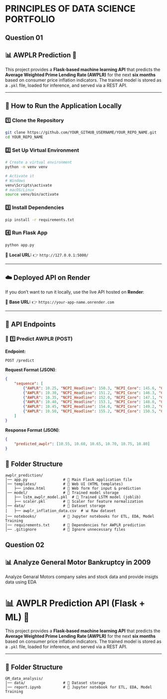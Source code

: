 
# PRINCIPLES OF DATA SCIENCE PORTFOLIO
## Question 01
## 📊 AWPLR Prediction 🚀

This project provides a **Flask-based machine learning API** that predicts the **Average Weighted Prime Lending Rate (AWPLR)** for the next **six months** based on consumer price inflation indicators. The trained model is stored as a `.pkl` file, loaded for inference, and served via a REST API.

---

## 🚀 **How to Run the Application Locally**
### **1️⃣ Clone the Repository**
```bash
git clone https://github.com/YOUR_GITHUB_USERNAME/YOUR_REPO_NAME.git
cd YOUR_REPO_NAME
```

### **2️⃣ Set Up Virtual Environment**
```bash
# Create a virtual environment
python -m venv venv

# Activate it
# Windows
venv\Scripts\activate
# macOS/Linux
source venv/bin/activate
```

### **3️⃣ Install Dependencies**
```bash
pip install -r requirements.txt
```

### **4️⃣ Run Flask App**
```bash
python app.py
```
📌 **Local URL:** 👉 `http://127.0.0.1:5000/`

---

## ☁️ **Deployed API on Render**
If you don’t want to run it locally, use the live API hosted on **Render**:

📌 **Base URL:** 👉 `https://your-app-name.onrender.com`

---

## 📡 **API Endpoints**
### 🔹 **1️⃣ Predict AWPLR (POST)**
**Endpoint:**  
```http
POST /predict
```

**Request Format (JSON)**:
```json
{
    "sequence": [
        {"AWPLR": 10.25, "NCPI_Headline": 150.3, "NCPI_Core": 145.6, "CCPI_Headline": 135.8},
        {"AWPLR": 10.30, "NCPI_Headline": 151.2, "NCPI_Core": 146.3, "CCPI_Headline": 136.1},
        {"AWPLR": 10.35, "NCPI_Headline": 152.0, "NCPI_Core": 147.1, "CCPI_Headline": 136.5},
        {"AWPLR": 10.40, "NCPI_Headline": 153.1, "NCPI_Core": 148.0, "CCPI_Headline": 137.2},
        {"AWPLR": 10.45, "NCPI_Headline": 154.0, "NCPI_Core": 149.2, "CCPI_Headline": 137.8},
        {"AWPLR": 10.50, "NCPI_Headline": 155.2, "NCPI_Core": 150.5, "CCPI_Headline": 138.5}
    ]
}
```

**Response Format (JSON)**:
```json
{
    "predicted_awplr": [10.55, 10.60, 10.65, 10.70, 10.75, 10.80]
}
```
## 📂 Folder Structure
```
awplr_prediction/
│── app.py                # 🚀 Main Flask application file
│── templates/            # 📂 Web UI (HTML templates)
│   ├── index.html        # 🎨 Web form for input & prediction
│── model/                # 📂 Trained model storage
│   ├── lstm_awplr_model.pkl  # 🤖 Trained LSTM model (joblib)
│   ├── scaler.pkl        # 📏 Scaler for feature normalization
│── data/                 # 📂 Dataset storage
│   ├── awplr_inflation_data.csv  # 📊 Raw dataset
│── notebooks/            # 📂 Jupyter notebooks for ETL, EDA, Model Training
│── requirements.txt      # 📜 Dependencies for AWPLR prediction
│── .gitignore            # 🚫 Ignore unnecessary files
```
## Question 02

## 📊 Analyze General Motor Bankruptcy in 2009

Analyze Genaral Motors company sales and stock data and provide insigts data using EDA


# 📊 AWPLR Prediction API (Flask + ML) 🚀

This project provides a **Flask-based machine learning API** that predicts the **Average Weighted Prime Lending Rate (AWPLR)** for the next **six months** based on consumer price inflation indicators. The trained model is stored as a `.pkl` file, loaded for inference, and served via a REST API.

---

## 📂 Folder Structure
```
GM_data_analysis/
│── data/                 # 📂 Dataset storage
│── report.ipynb          # 📂 Jupyter notebook for ETL, EDA, Model Training
```



